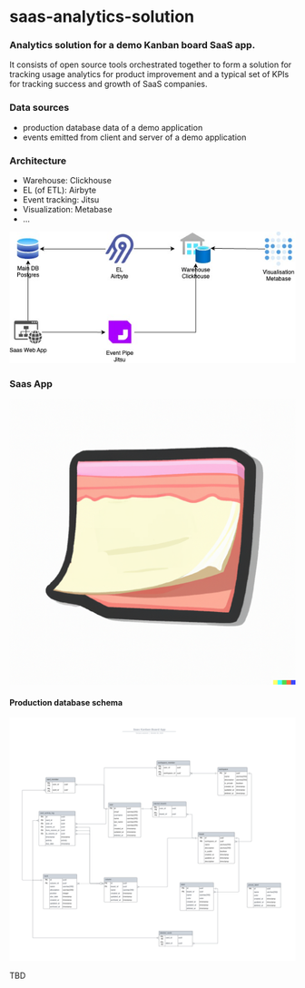 # saas-analytics-solution

### Analytics solution for a demo Kanban board SaaS app.

It consists of open source tools orchestrated together to form a solution for tracking usage analytics for product improvement
and a typical set of KPIs for tracking success and growth of SaaS companies.

### Data sources
- production database data of a demo application
- events emitted from client and server of a demo application

### Architecture

- Warehouse: Clickhouse
- EL (of ETL): Airbyte
- Event tracking: Jitsu
- Visualization: Metabase
- ...

![architecture diagram](diagrams/Architecture_diagram.jpg)

### Saas App

![logo](saas-app/app/kandy/public/favicon.ico)

#### Production database schema

![database schema](diagrams/Database%20schema.png)

TBD

